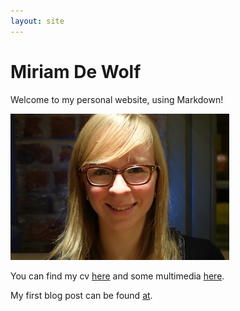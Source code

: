 ```yaml
---
layout: site
---
```

# Miriam De Wolf
Welcome to my personal website, using Markdown!

![This is me](images/kleine_miriam.jpg)

You can find my cv [here](cv) and some multimedia [here](multimedia).

My first blog post can be found [at](_posts/2016-11-15-First-Post).
